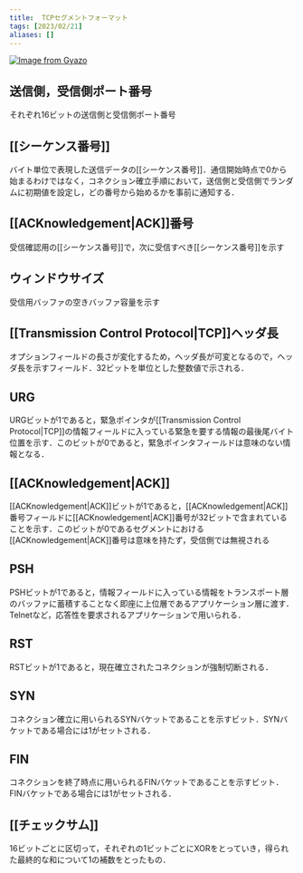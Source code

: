 ```yaml
---
title:  TCPセグメントフォーマット
tags: [2023/02/21]
aliases: []
---
```


[![Image from Gyazo](https://i.gyazo.com/f0cfb0a1a01b8bd59ae9fa188c843f99.png)](https://gyazo.com/f0cfb0a1a01b8bd59ae9fa188c843f99)
## 送信側，受信側ポート番号
それぞれ16ビットの送信側と受信側ポート番号
## [[シーケンス番号]]
バイト単位で表現した送信データの[[シーケンス番号]]．通信開始時点で0から始まるわけではなく，コネクション確立手順において，送信側と受信側でランダムに初期値を設定し，どの番号から始めるかを事前に通知する．
## [[ACKnowledgement|ACK]]番号
受信確認用の[[シーケンス番号]]で，次に受信すべき[[シーケンス番号]]を示す
## ウィンドウサイズ
受信用バッファの空きバッファ容量を示す
## [[Transmission Control Protocol|TCP]]ヘッダ長
オプションフィールドの長さが変化するため，ヘッダ長が可変となるので，ヘッダ長を示すフィールド．32ビットを単位とした整数値で示される．
## URG
URGビットが1であると，緊急ポインタが[[Transmission Control Protocol|TCP]]の情報フィールドに入っている緊急を要する情報の最後尾バイト位置を示す．このビットが0であると，緊急ポインタフィールドは意味のない情報となる．
## [[ACKnowledgement|ACK]]
[[ACKnowledgement|ACK]]ビットが1であると，[[ACKnowledgement|ACK]]番号フィールドに[[ACKnowledgement|ACK]]番号が32ビットで含まれていることを示す．このビットが0であるセグメントにおける[[ACKnowledgement|ACK]]番号は意味を持たず，受信側では無視される
## PSH
PSHビットが1であると，情報フィールドに入っている情報をトランスポート層のバッファに蓄積することなく即座に上位層であるアプリケーション層に渡す．Telnetなど，応答性を要求されるアプリケーションで用いられる．
## RST
RSTビットが1であると，現在確立されたコネクションが強制切断される．
## SYN
コネクション確立に用いられるSYNバケットであることを示すビット．SYNバケットである場合には1がセットされる．
## FIN
コネクションを終了時点に用いられるFINバケットであることを示すビット．FINバケットである場合には1がセットされる．
## [[チェックサム]]
16ビットごとに区切って，それぞれの1ビットごとにXORをとっていき，得られた最終的な和について1の補数をとったもの．